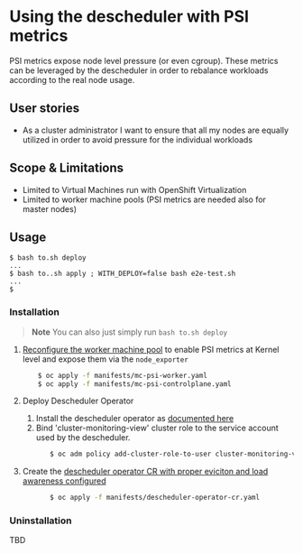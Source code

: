 # Using the descheduler with PSI metrics

PSI metrics expose node level pressure (or even cgroup). These metrics can be leveraged by the descheduler in order
to rebalance workloads according to the real node usage.

## User stories

- As a cluster administrator I want to ensure that all my nodes are equally utilized in order to avoid pressure for the individual workloads

## Scope & Limitations

- Limited to Virtual Machines run with OpenShift Virtualization
- Limited to worker machine pools (PSI metrics are needed also for master nodes)

## Usage

```console
$ bash to.sh deploy
...
$ bash to..sh apply ; WITH_DEPLOY=false bash e2e-test.sh 
...
$
```

### Installation

> **Note**
> You can also just simply run `bash to.sh deploy`

1. [Reconfigure the worker machine pool](manifests/mc-psi.yaml) to enable PSI metrics at Kernel level and expose them via the `node_exporter`

```bash
       $ oc apply -f manifests/mc-psi-worker.yaml
       $ oc apply -f manifests/mc-psi-controlplane.yaml
```

2. Deploy Descheduler Operator

   1. Install the descheduler operator as [documented here](https://docs.openshift.com/container-platform/4.17/nodes/scheduling/descheduler/index.html)
   2. Bind 'cluster-monitoring-view' cluster role to the service account used by the descheduler.

```bash
          $ oc adm policy add-cluster-role-to-user cluster-monitoring-view -z openshift-descheduler -n openshift-kube-descheduler-operator
```
 
   3. Create the [descheduler operator CR with proper eviciton and load awareness configured](manifests/descheduler-operator-cr.yaml)
      
```bash
          $ oc apply -f manifests/descheduler-operator-cr.yaml
```

### Uninstallation

TBD
